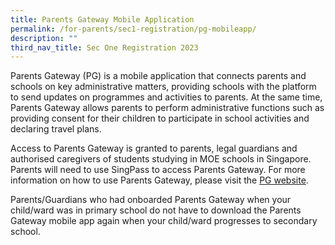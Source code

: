 ```yaml
---
title: Parents Gateway Mobile Application
permalink: /for-parents/sec1-registration/pg-mobileapp/
description: ""
third_nav_title: Sec One Registration 2023
---
```

Parents Gateway (PG) is a mobile application that connects parents and schools on key administrative matters, providing schools with the platform to send updates on programmes and activities to parents. At the same time, Parents Gateway allows parents to perform administrative functions such as providing consent for their children to participate in school activities and declaring travel plans.

Access to Parents Gateway is granted to parents, legal guardians and authorised caregivers of students studying in MOE schools in Singapore. Parents will need to use SingPass to access Parents Gateway. For more information on how to use Parents Gateway, please visit the <a href="https://pg.moe.edu.sg" target="_blank" >PG website</a>.

Parents/Guardians who had onboarded Parents Gateway when your child/ward was in primary school do not have to download the Parents Gateway mobile app again when your child/ward progresses to secondary school.


<!--To download the Parents Gateway mobile app:  
<br>1. Go to <a href="https://apps.apple.com/sg/app/parents-gateway/id1267198708" target="_blank" >App Store</a> (for iPhones) or <a href="https://play.google.com/store/apps/details?id=com.moe.pgp" target="_blank" >Play Store</a> (for Android phones).
<br>2. Proceed to download and install the app.
--!>
